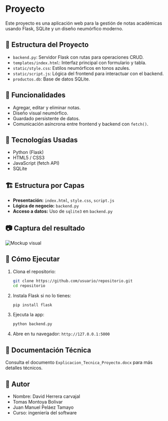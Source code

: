 
# Proyecto
Este proyecto es una aplicación web para la gestión de notas académicas usando Flask, SQLite y un diseño neumórfico moderno.

## 📁 Estructura del Proyecto

- `backend.py`: Servidor Flask con rutas para operaciones CRUD.
- `templates/index.html`: Interfaz principal con formulario y tabla.
- `static/style.css`: Estilos neumórficos en tonos azules.
- `static/script.js`: Lógica del frontend para interactuar con el backend.
- `productos.db`: Base de datos SQLite.

## 🚀 Funcionalidades

- Agregar, editar y eliminar notas.
- Diseño visual neumórfico.
- Guardado persistente de datos.
- Comunicación asíncrona entre frontend y backend con `fetch()`.

## 🧠 Tecnologías Usadas

- Python (Flask)
- HTML5 / CSS3
- JavaScript (fetch API)
- SQLite

## 🏗️ Estructura por Capas

- **Presentación:** `index.html`, `style.css`, `script.js`
- **Lógica de negocio:** `backend.py`
- **Acceso a datos:** Uso de `sqlite3` en `backend.py`

## 📷 Captura del resultado

![Mockup visual](ruta-a-la-imagen)

## 📌 Cómo Ejecutar

1. Clona el repositorio:
   ```bash
   git clone https://github.com/usuario/repositorio.git
   cd repositorio
   ```
2. Instala Flask si no lo tienes:
   ```bash
   pip install flask
   ```
3. Ejecuta la app:
   ```bash
   python backend.py
   ```
4. Abre en tu navegador: `http://127.0.0.1:5000`

## 📄 Documentación Técnica

Consulta el documento `Explicacion_Tecnica_Proyecto.docx` para más detalles técnicos.

## 👤 Autor

- Nombre: David Herrera carvajal
- Tomas Montoya Bolivar
- Juan Manuel Peláez Tamayo 
- Curso: ingeniería del software 
